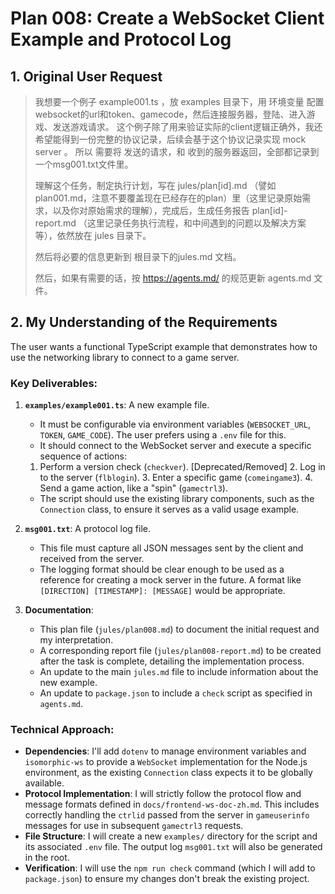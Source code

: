 # Plan 008: Create a WebSocket Client Example and Protocol Log

## 1. Original User Request

> 我想要一个例子 example001.ts ，放 examples 目录下，用 环境变量 配置 websocket的url和token、gamecode，然后连接服务器，登陆、进入游戏、发送游戏请求。
> 这个例子除了用来验证实际的client逻辑正确外，我还希望能得到一份完整的协议记录，后续会基于这个协议记录实现 mock server 。
> 所以 需要将 发送的请求，和 收到的服务器返回，全部都记录到一个msg001.txt文件里。
>
> 理解这个任务，制定执行计划，写在 jules/plan[id].md （譬如plan001.md，注意不要覆盖现在已经存在的plan）里（这里记录原始需求，以及你对原始需求的理解），完成后，生成任务报告 plan[id]-report.md （这里记录任务执行流程，和中间遇到的问题以及解决方案等），依然放在 jules 目录下。
>
> 然后将必要的信息更新到 根目录下的jules.md 文档。
>
> 然后，如果有需要的话，按 https://agents.md/ 的规范更新 agents.md 文件。

## 2. My Understanding of the Requirements

The user wants a functional TypeScript example that demonstrates how to use the networking library to connect to a game server.

### Key Deliverables:

1.  **`examples/example001.ts`**: A new example file.
    *   It must be configurable via environment variables (`WEBSOCKET_URL`, `TOKEN`, `GAME_CODE`). The user prefers using a `.env` file for this.
    *   It should connect to the WebSocket server and execute a specific sequence of actions:
    1.  Perform a version check (`checkver`). [Deprecated/Removed]
        2.  Log in to the server (`flblogin`).
        3.  Enter a specific game (`comeingame3`).
        4.  Send a game action, like a "spin" (`gamectrl3`).
    *   The script should use the existing library components, such as the `Connection` class, to ensure it serves as a valid usage example.

2.  **`msg001.txt`**: A protocol log file.
    *   This file must capture all JSON messages sent by the client and received from the server.
    *   The logging format should be clear enough to be used as a reference for creating a mock server in the future. A format like `[DIRECTION] [TIMESTAMP]: [MESSAGE]` would be appropriate.

3.  **Documentation**:
    *   This plan file (`jules/plan008.md`) to document the initial request and my interpretation.
    *   A corresponding report file (`jules/plan008-report.md`) to be created after the task is complete, detailing the implementation process.
    *   An update to the main `jules.md` file to include information about the new example.
    *   An update to `package.json` to include a `check` script as specified in `agents.md`.

### Technical Approach:

*   **Dependencies**: I'll add `dotenv` to manage environment variables and `isomorphic-ws` to provide a `WebSocket` implementation for the Node.js environment, as the existing `Connection` class expects it to be globally available.
*   **Protocol Implementation**: I will strictly follow the protocol flow and message formats defined in `docs/frontend-ws-doc-zh.md`. This includes correctly handling the `ctrlid` passed from the server in `gameuserinfo` messages for use in subsequent `gamectrl3` requests.
*   **File Structure**: I will create a new `examples/` directory for the script and its associated `.env` file. The output log `msg001.txt` will also be generated in the root.
*   **Verification**: I will use the `npm run check` command (which I will add to `package.json`) to ensure my changes don't break the existing project.
